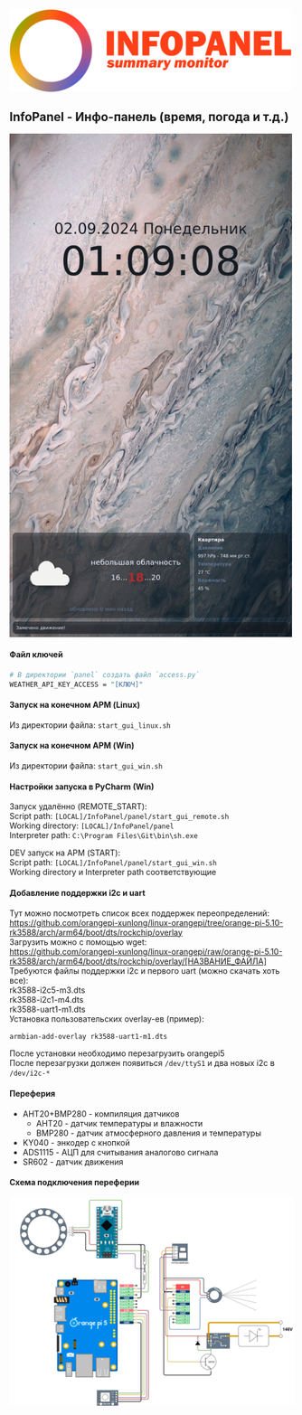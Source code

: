 <img src="https://github.com/HoriFox/SmartHomeCentralDoc/blob/main/gitimg/infopanel_logo.png" width="500">

## InfoPanel - Инфо-панель (время, погода и т.д.)

<img src="https://github.com/HoriFox/InfoPanel/blob/master/img/InfoPanelVisual.png" width="500">

#### Файл ключей  
```bash
# В директории `panel` создать файл `access.py`
WEATHER_API_KEY_ACCESS = "[КЛЮЧ]"
```

#### Запуск на конечном АРМ (Linux)  
Из директории файла: `start_gui_linux.sh`

#### Запуск на конечном АРМ (Win)  
Из директории файла: `start_gui_win.sh`

#### Настройки запуска в PyCharm (Win)  
Запуск удалённо (REMOTE_START):  
Script path: `[LOCAL]/InfoPanel/panel/start_gui_remote.sh`  
Working directory: `[LOCAL]/InfoPanel/panel`  
Interpreter path: `C:\Program Files\Git\bin\sh.exe`  

DEV запуск на АРМ (START):  
Script path: `[LOCAL]/InfoPanel/panel/start_gui_win.sh`  
Working directory и Interpreter path соответствующие  

#### Добавление поддержки i2c и uart  
Тут можно посмотреть список всех поддержек переопределений:  
https://github.com/orangepi-xunlong/linux-orangepi/tree/orange-pi-5.10-rk3588/arch/arm64/boot/dts/rockchip/overlay  
Загрузить можно с помощью wget:  
https://github.com/orangepi-xunlong/linux-orangepi/raw/orange-pi-5.10-rk3588/arch/arm64/boot/dts/rockchip/overlay/[НАЗВАНИЕ_ФАЙЛА]  
Требуются файлы поддержки i2c и первого uart (можно скачать хоть все):  
rk3588-i2c5-m3.dts  
rk3588-i2c1-m4.dts  
rk3588-uart1-m1.dts  
Установка пользовательских overlay-ев (пример):  
```bash
armbian-add-overlay rk3588-uart1-m1.dts  
```
После установки необходимо перезагрузить orangepi5  
После перезагрузки должен появиться `/dev/ttyS1` и два новых i2c в `/dev/i2c-*`

#### Переферия  
* AHT20+BMP280 - компиляция датчиков  
  * AHT20 - датчик температуры и влажности  
  * BMP280 - датчик атмосферного давления и температуры  
* KY040 - энкодер с кнопкой  
* ADS1115 - АЦП для считывания аналогово сигнала  
* SR602 - датчик движения  

#### Схема подключения переферии
![Схема](https://github.com/HoriFox/InfoPanel/blob/master/img/InfoPanel.png)
